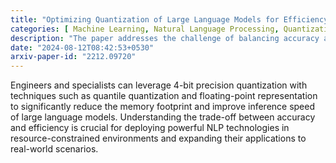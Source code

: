 ```yaml
---
title: "Optimizing Quantization of Large Language Models for Efficiency and Accuracy"
categories: [ Machine Learning, Natural Language Processing, Quantization, Efficiency, Model Compression ]
description: "The paper addresses the challenge of balancing accuracy and efficiency in large language models (LLMs) by exploring quantization techniques. Specifically, it focuses on reducing the precision of model parameters to smaller bit sizes while maintaining performance on zero-shot tasks. The research highlights the importance of selecting 4-bit precision, along with strategies like quantile quantization and floating-point representation, to optimize memory footprint and speed of inference in LLMs."
date: "2024-08-12T08:42:53+0530"
arxiv-paper-id: "2212.09720"
---
```

Engineers and specialists can leverage 4-bit precision quantization with techniques such as quantile quantization and floating-point representation to significantly reduce the memory footprint and improve inference speed of large language models. Understanding the trade-off between accuracy and efficiency is crucial for deploying powerful NLP technologies in resource-constrained environments and expanding their applications to real-world scenarios.
